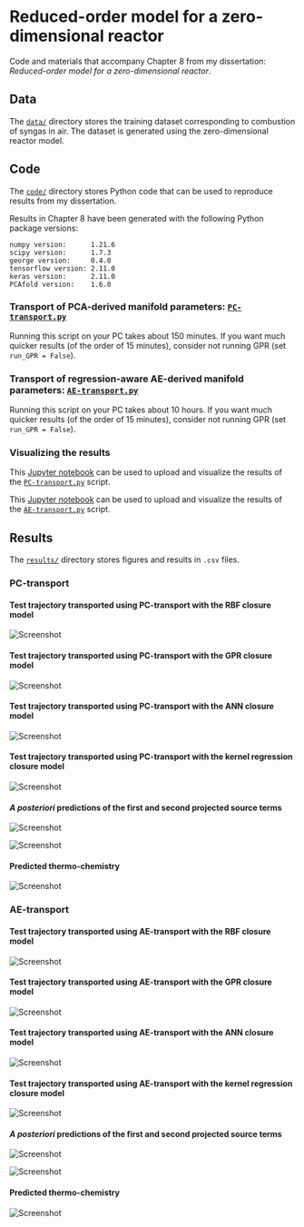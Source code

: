# Reduced-order model for a zero-dimensional reactor

Code and materials that accompany Chapter 8 from my dissertation: *Reduced-order model for a zero-dimensional reactor*.

## Data

The [`data/`](data) directory stores the training dataset corresponding to combustion of syngas in air. The dataset is generated using the zero-dimensional reactor model.

## Code

The [`code/`](code) directory stores Python code that can be used to reproduce results from my dissertation.

Results in Chapter 8 have been generated with the following Python package versions:

```
numpy version:		1.21.6
scipy version:		1.7.3
george version:		0.4.0
tensorflow version:	2.11.0
keras version:		2.11.0
PCAfold version:	1.6.0
```

### Transport of PCA-derived manifold parameters: [`PC-transport.py`](code/PC-transport.py)

Running this script on your PC takes about 150 minutes. If you want much quicker results (of the order of 15 minutes), consider not running GPR (set `run_GPR = False`).

### Transport of regression-aware AE-derived manifold parameters: [`AE-transport.py`](code/AE-transport.py)

Running this script on your PC takes about 10 hours. If you want much quicker results (of the order of 15 minutes), consider not running GPR (set `run_GPR = False`).

### Visualizing the results

This [Jupyter notebook](code/PC-transport-results.ipynb) can be used to upload and visualize the results of the [`PC-transport.py`](code/PC-transport.py) script.

This [Jupyter notebook](code/AE-transport-results.ipynb) can be used to upload and visualize the results of the [`AE-transport.py`](code/AE-transport.py) script.

## Results

The [`results/`](results) directory stores figures and results in `.csv` files.

### PC-transport

#### Test trajectory transported using PC-transport with the RBF closure model

![Screenshot](results/PCA-pareto-RBF-transported-trajectory.png)

#### Test trajectory transported using PC-transport with the GPR closure model

![Screenshot](results/PCA-pareto-GPR-transported-trajectory.png)

#### Test trajectory transported using PC-transport with the ANN closure model

![Screenshot](results/PCA-pareto-ANN-transported-trajectory.png)

#### Test trajectory transported using PC-transport with the kernel regression closure model

![Screenshot](results/PCA-pareto-KReg-transported-trajectory.png)

#### *A posteriori* predictions of the first and second projected source terms

![Screenshot](results/PCA-pareto-a-posteriori-SZ1-prediction.png)

![Screenshot](results/PCA-pareto-a-posteriori-SZ2-prediction.png)

#### Predicted thermo-chemistry

![Screenshot](results/PCA-pareto-predicted-thermo-chemistry.png)

### AE-transport

#### Test trajectory transported using AE-transport with the RBF closure model

![Screenshot](results/best-AE-RBF-transported-trajectory.png)

#### Test trajectory transported using AE-transport with the GPR closure model

![Screenshot](results/best-AE-GPR-transported-trajectory.png)

#### Test trajectory transported using AE-transport with the ANN closure model

![Screenshot](results/best-AE-ANN-transported-trajectory.png)

#### Test trajectory transported using AE-transport with the kernel regression closure model

![Screenshot](results/best-AE-KReg-transported-trajectory.png)

#### *A posteriori* predictions of the first and second projected source terms

![Screenshot](results/best-AE-a-posteriori-SZ1-prediction.png)

![Screenshot](results/best-AE-a-posteriori-SZ2-prediction.png)

#### Predicted thermo-chemistry

![Screenshot](results/best-AE-predicted-thermo-chemistry.png)
